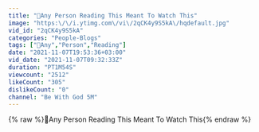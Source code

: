 ```yaml
---
title: "🌈Any Person Reading This Meant To Watch This"
image: "https:\/\/i.ytimg.com\/vi\/2qCK4y9S5kA\/hqdefault.jpg"
vid_id: "2qCK4y9S5kA"
categories: "People-Blogs"
tags: ["🌈Any","Person","Reading"]
date: "2021-11-07T19:53:36+03:00"
vid_date: "2021-11-07T09:32:33Z"
duration: "PT1M54S"
viewcount: "2512"
likeCount: "305"
dislikeCount: "0"
channel: "Be With God 5M"
---
```

{% raw %}🌈Any Person Reading This Meant To Watch This{% endraw %}
